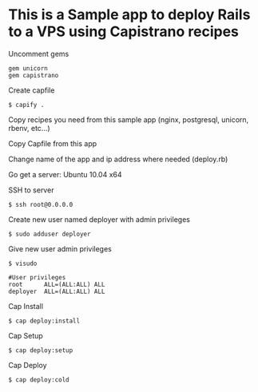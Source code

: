 # This is a Sample app to deploy Rails to a VPS using Capistrano recipes

Uncomment gems

    gem unicorn
    gem capistrano

Create capfile

    $ capify .

Copy recipes you need from this sample app (nginx, postgresql, unicorn, rbenv, etc...)

Copy Capfile from this app

Change name of the app and ip address where needed (deploy.rb)

Go get a server: Ubuntu 10.04 x64

SSH to server

    $ ssh root@0.0.0.0

Create new user named deployer with admin privileges

    $ sudo adduser deployer

Give new user admin privileges

    $ visudo

    #User privileges
    root      ALL=(ALL:ALL) ALL
    deployer  ALL=(ALL:ALL) ALL

Cap Install

    $ cap deploy:install

Cap Setup

    $ cap deploy:setup

Cap Deploy

    $ cap deploy:cold